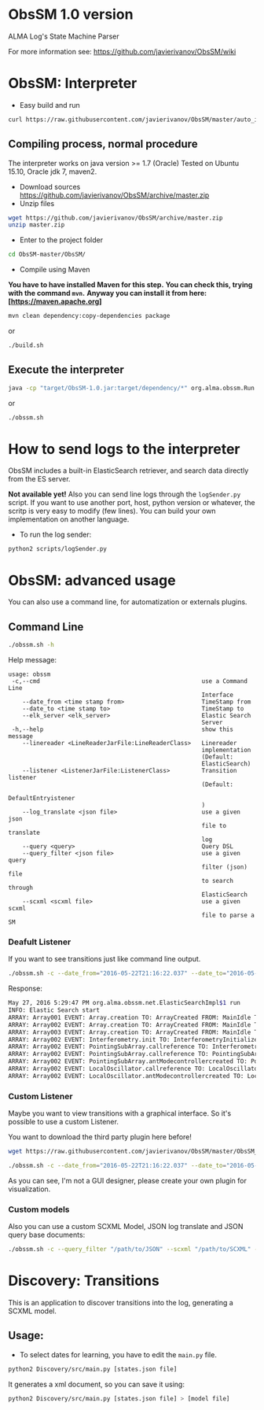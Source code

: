 # ObsSM 1.0 version
ALMA Log's State Machine Parser

For more information see: https://github.com/javierivanov/ObsSM/wiki

# ObsSM: Interpreter

* Easy build and run
```sh
curl https://raw.githubusercontent.com/javierivanov/ObsSM/master/auto_install.sh -o - |sh
```


## Compiling process, normal procedure

The interpreter works on java version >= 1.7 (Oracle)
Tested on Ubuntu 15.10, Oracle jdk 7, maven2.

* Download sources https://github.com/javierivanov/ObsSM/archive/master.zip
* Unzip files

```sh
wget https://github.com/javierivanov/ObsSM/archive/master.zip
unzip master.zip
```

* Enter to the project folder

```sh
cd ObsSM-master/ObsSM/
```

* Compile using Maven

**You have to have installed Maven for this step.**
**You can check this, trying with the command ```mvn```.**
**Anyway you can install it from here: [https://maven.apache.org]**
 
```sh
mvn clean dependency:copy-dependencies package
```
or
```sh
./build.sh
```

## Execute the interpreter
```sh
java -cp "target/ObsSM-1.0.jar:target/dependency/*" org.alma.obssm.Run
```
or
```sh
./obssm.sh
```


# How to send logs to the interpreter

ObsSM includes a built-in ElasticSearch retriever, and search data directly from the ES server.


**Not available yet!**
Also you can send line logs through the `logSender.py` script.
If you want to use another port, host, python version or whatever, the scritp is very easy to modify (few lines).
You can build your own implementation on another language.

* To run the log sender:
```
python2 scripts/logSender.py
```
# ObsSM: advanced usage
You can also use a command line, for automatization or externals plugins.
## Command Line
```sh
./obssm.sh -h
```
Help message:
```
usage: obssm
 -c,--cmd                                              use a Command Line
                                                       Interface
    --date_from <time stamp from>                      TimeStamp from
    --date_to <time stamp to>                          TimeStamp to
    --elk_server <elk_server>                          Elastic Search
                                                       Server
 -h,--help                                             show this message
    --linereader <LineReaderJarFile:LineReaderClass>   Linereader
                                                       implementation
                                                       (Default:
                                                       ElasticSearch)
    --listener <ListenerJarFile:ListenerClass>         Transition listener
                                                       (Default:
                                                       DefaultEntryistener
                                                       )
    --log_translate <json file>                        use a given json
                                                       file to translate
                                                       log
    --query <query>                                    Query DSL
    --query_filter <json file>                         use a given query
                                                       filter (json) file
                                                       to search through
                                                       ElasticSearch
    --scxml <scxml file>                               use a given scxml
                                                       file to parse a SM
```
### Deafult Listener
If you want to see transitions just like command line output.

```sh
./obssm.sh -c --date_from="2016-05-22T21:16:22.037" --date_to="2016-05-23T21:16:22.037" --query="*"
```
Response:
```sh
May 27, 2016 5:29:47 PM org.alma.obssm.net.ElasticSearchImpl$1 run
INFO: Elastic Search start
ARRAY: Array001 EVENT: Array.creation TO: ArrayCreated FROM: MainIdle TS: 2016-05-22T21:28:11.266
ARRAY: Array002 EVENT: Array.creation TO: ArrayCreated FROM: MainIdle TS: 2016-05-22T21:43:22.335
ARRAY: Array003 EVENT: Array.creation TO: ArrayCreated FROM: MainIdle TS: 2016-05-22T21:49:46.369
ARRAY: Array002 EVENT: Interferometry.init TO: InterferometryInitializeStarted FROM: ArrayCreated TS: 2016-05-22T21:53:54.610
ARRAY: Array002 EVENT: PointingSubArray.callreference TO: InterferometrySettingUpBegun FROM: InterferometryInitializeStarted TS: 2016-05-22T21:53:54.680
ARRAY: Array002 EVENT: PointingSubArray.callreference TO: PointingSubArrayGettingReferenceCalled FROM: PointingSubArrayConstructorIdle TS: 2016-05-22T21:53:54.680
ARRAY: Array002 EVENT: PointingSubArray.antModecontrollercreated TO: PointingSubArrayControllersCreated FROM: PointingSubArrayGettingReferenceCalled TS: 2016-05-22T21:53:54.749
ARRAY: Array002 EVENT: LocalOscillator.callreference TO: LocalOscillatorGettingReferenceCalled FROM: LocalOscillatorConstructorIdle TS: 2016-05-22T21:53:55.105
ARRAY: Array002 EVENT: LocalOscillator.antModecontrollercreated TO: LocalOscillatorControllersCreated FROM: LocalOscillatorGettingReferenceCalled TS: 2016-05-22T21:53:59.963
```

### Custom Listener
Maybe you want to view transitions with a graphical interface. So it's possible to use a custom Listener.

You want to download the third party plugin here before!
```sh
wget https://raw.githubusercontent.com/javierivanov/ObsSM/master/ObsSM_plugins/GraphViewer.jar
```

```sh
./obssm.sh -c --date_from="2016-05-22T21:16:22.037" --date_to="2016-05-23T21:16:22.037" --query="*" --listener="GraphViewer.jar:org.alma.GraphViewer"
```
As you can see, I'm not a GUI designer, please create your own plugin for visualization.

### Custom models
Also you can use a custom SCXML Model, JSON log translate and JSON query base documents:


```sh
./obssm.sh -c --query_filter "/path/to/JSON" --scxml "/path/to/SCXML" --log_translate "/path/to/JSON"
```
# Discovery: Transitions

This is an application to discover transitions into the log, generating a SCXML model.

## Usage:

* To select dates for learning, you have to edit the ```main.py``` file.


```sh
python2 Discovery/src/main.py [states.json file]
```
It generates a xml document, so you can save it using:
```sh
python2 Discovery/src/main.py [states.json file] > [model file]
```
